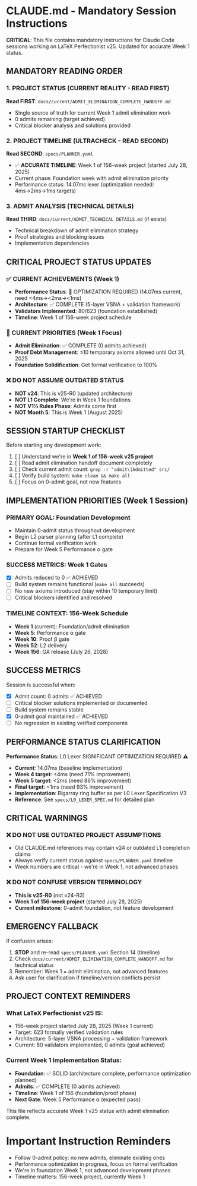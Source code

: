 # CLAUDE.md - Mandatory Session Instructions

**CRITICAL**: This file contains mandatory instructions for Claude Code sessions working on LaTeX Perfectionist v25. Updated for accurate Week 1 status.

## MANDATORY READING ORDER

### 1. PROJECT STATUS (CURRENT REALITY - READ FIRST)
**Read FIRST**: `docs/current/ADMIT_ELIMINATION_COMPLETE_HANDOFF.md`
- Single source of truth for current Week 1 admit elimination work
- 0 admits remaining (target achieved)
- Critical blocker analysis and solutions provided

### 2. PROJECT TIMELINE (ULTRACHECK - READ SECOND)  
**Read SECOND**: `specs/PLANNER.yaml`
- ✅ **ACCURATE TIMELINE**: Week 1 of 156-week project (started July 28, 2025)
- Current phase: Foundation week with admit elimination priority
- Performance status: 14.07ms lexer (optimization needed: 4ms→2ms→1ms targets)

### 3. ADMIT ANALYSIS (TECHNICAL DETAILS)
**Read THIRD**: `docs/current/ADMIT_TECHNICAL_DETAILS.md` (if exists)
- Technical breakdown of admit elimination strategy
- Proof strategies and blocking issues
- Implementation dependencies

## CRITICAL PROJECT STATUS UPDATES

### ✅ CURRENT ACHIEVEMENTS (Week 1)
- **Performance Status**: 🔄 OPTIMIZATION REQUIRED (14.07ms current, need <4ms→<2ms→<1ms)
- **Architecture**: ✅ COMPLETE (5-layer VSNA + validation framework)
- **Validators Implemented**: 80/623 (foundation established)
- **Timeline**: Week 1 of 156-week project schedule

### 🎯 CURRENT PRIORITIES (Week 1 Focus)
- **Admit Elimination**: ✅ COMPLETE (0 admits achieved)
- **Proof Debt Management**: ≤10 temporary axioms allowed until Oct 31, 2025
- **Foundation Solidification**: Get formal verification to 100%

### ❌ DO NOT ASSUME OUTDATED STATUS  
- **NOT v24**: This is v25-R0 (updated architecture)
- **NOT L1 Complete**: We're in Week 1 foundations
- **NOT V1½ Rules Phase**: Admits come first
- **NOT Month 5**: This is Week 1 (August 2025)

## SESSION STARTUP CHECKLIST

Before starting any development work:

1. [ ] Understand we're in **Week 1 of 156-week v25 project**
2. [ ] Read admit elimination handoff document completely
3. [ ] Check current admit count: `grep -r "admit\|Admitted" src/`
4. [ ] Verify build system: `make clean && make all`
5. [ ] Focus on 0-admit goal, not new features

## IMPLEMENTATION PRIORITIES (Week 1 Session)

### PRIMARY GOAL: Foundation Development
- Maintain 0-admit status throughout development  
- Begin L2 parser planning (after L1 complete)
- Continue formal verification work
- Prepare for Week 5 Performance α gate

### SUCCESS METRICS: Week 1 Gates
- [x] Admits reduced to 0 ✅ ACHIEVED
- [ ] Build system remains functional (`make all` succeeds)
- [ ] No new axioms introduced (stay within 10 temporary limit)
- [ ] Critical blockers identified and resolved

### TIMELINE CONTEXT: 156-Week Schedule
- **Week 1** (current): Foundation/admit elimination
- **Week 5**: Performance α gate
- **Week 10**: Proof β gate  
- **Week 52**: L2 delivery
- **Week 156**: GA release (July 26, 2028)

## SUCCESS METRICS

Session is successful when:
- [x] Admit count: 0 admits ✅ ACHIEVED
- [ ] Critical blocker solutions implemented or documented
- [ ] Build system remains stable
- [x] 0-admit goal maintained ✅ ACHIEVED
- [ ] No regression in existing verified components

## PERFORMANCE STATUS CLARIFICATION

**Performance Status**: L0 Lexer SIGNIFICANT OPTIMIZATION REQUIRED ⚠️
- **Current**: 14.07ms (baseline implementation)  
- **Week 4 target**: <4ms (need 71% improvement)
- **Week 5 target**: <2ms (need 86% improvement) 
- **Final target**: <1ms (need 93% improvement)
- **Implementation**: Bigarray ring buffer as per L0 Lexer Specification V3
- **Reference**: See `specs/L0_LEXER_SPEC.md` for detailed plan

## CRITICAL WARNINGS

### ❌ DO NOT USE OUTDATED PROJECT ASSUMPTIONS
- Old CLAUDE.md references may contain v24 or outdated L1 completion claims
- Always verify current status against `specs/PLANNER.yaml` timeline
- Week numbers are critical - we're in Week 1, not advanced phases

### ❌ DO NOT CONFUSE VERSION TERMINOLOGY
- **This is v25-R0** (not v24-R3)
- **Week 1 of 156-week project** (started July 28, 2025)
- **Current milestone**: 0-admit foundation, not feature development

## EMERGENCY FALLBACK

If confusion arises:
1. **STOP** and re-read `specs/PLANNER.yaml` Section 14 (timeline)
2. Check `docs/current/ADMIT_ELIMINATION_COMPLETE_HANDOFF.md` for technical status
3. Remember: Week 1 = admit elimination, not advanced features
4. Ask user for clarification if timeline/version conflicts persist

## PROJECT CONTEXT REMINDERS

### What LaTeX Perfectionist v25 IS:
- 156-week project started July 28, 2025 (Week 1 current)
- Target: 623 formally verified validation rules
- Architecture: 5-layer VSNA processing + validation framework
- Current: 80 validators implemented, 0 admits (goal achieved)

### Current Week 1 Implementation Status:
- **Foundation**: ✅ SOLID (architecture complete, performance optimization planned)  
- **Admits**: ✅ COMPLETE (0 admits achieved)
- **Timeline**: Week 1 of 156 (foundation/proof phase)
- **Next Gate**: Week 5 Performance α (expected pass)

This file reflects accurate Week 1 v25 status with admit elimination complete.

# Important Instruction Reminders
- Follow 0-admit policy: no new admits, eliminate existing ones
- Performance optimization in progress, focus on formal verification
- We're in foundation Week 1, not advanced development phases
- Timeline matters: 156-week project, currently Week 1